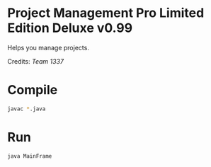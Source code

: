 # Project Management Pro Limited Edition Deluxe v0.99
Helps you manage projects.

Credits: *Team 1337*

# Compile
```bash
javac *.java
```

# Run
```bash
java MainFrame
```
